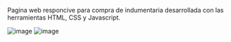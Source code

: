 Pagina web responcive para compra de indumentaria desarrollada con las herramientas HTML, CSS y Javascript.

![image](https://user-images.githubusercontent.com/86579814/216419314-de9b8a06-393a-43dd-bc22-58a6af6cdff9.png)
![image](https://user-images.githubusercontent.com/86579814/216419525-42656157-2364-4707-9df2-02f0c91be7ee.png)
